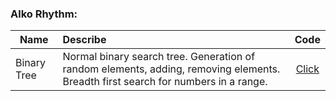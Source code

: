 ### Alko Rhythm:

| **Name** | **Describe** | **Code** |
| -------------------- | :--------------------- |:---------------------------:|
|Binary Tree|Normal binary search tree. Generation of random elements, adding, removing elements. Breadth first search for numbers in a range.|[Click](https://github.com/INLAE/java_education/tree/master/Algorithm/binaryTree/src)|
